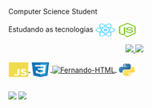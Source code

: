 Computer Science Student 

Estudando as tecnologias
 <img align="center" alt="Fernando-React" height="30" width="40" src="https://raw.githubusercontent.com/devicons/devicon/master/icons/react/react-original.svg">
 <img align="center" alt="Fernando-NodeJs" height="30" width="40" src="https://raw.githubusercontent.com/devicons/devicon/master/icons/nodejs/nodejs-original.svg">


<div align="center">
  <a href="https://github.com/Sthewerson">
  <img height="150em" src="https://github-readme-stats.vercel.app/api?username=Sthewerson&show_icons=true&theme=dark&include_all_commits=true&count_private=true"/>
  <img height="130em" src="https://github-readme-stats.vercel.app/api/top-langs/?username=Sthewerson&layout=compact&langs_count=7&theme=dark"/>
</div>
<div style="display: inline_block"><br>
  <img align="center" alt="Fernando-Js" height="30" width="40" src="https://raw.githubusercontent.com/devicons/devicon/master/icons/javascript/javascript-plain.svg">
  <img align="center" alt="Fernando-CSS" height="30" width="40" src="https://raw.githubusercontent.com/devicons/devicon/master/icons/css3/css3-original.svg">
  <img align="center" alt="Fernando-HTML" height="30" width="40" src="https://cdn.jsdelivr.net/gh/devicons/devicon/icons/html5/html5-original.svg" />
  <img align="center" alt="Fernando-Python" height="30" width="40" src="https://raw.githubusercontent.com/devicons/devicon/master/icons/python/python-original.svg">
</div>
  
  ##
  
 <div>
   <a href = "mailto:fernandosthewerson@gmail.com"><img src="https://img.shields.io/badge/-Gmail-%23333?style=for-the-badge&logo=gmail&logoColor=white" target="_blank"></a>
   <a href="https://www.linkedin.com/in/fernandosthewerson" target="_blank"><img src="https://img.shields.io/badge/-LinkedIn-%230077B5?style=for-the-badge&logo=linkedin&logoColor=white" target="_blank"></a> 
 </div>
